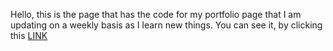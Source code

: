 Hello,
this is the page that has the code for my portfolio page that I am updating on a weekly basis as I learn new things.
You can see it, by clicking this <a href="https://mr-clean-code.github.io/">LINK</a>
